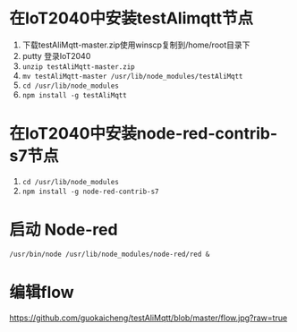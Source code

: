 # 在IoT2040中安装testAlimqtt节点
1. 下载testAliMqtt-master.zip使用winscp复制到/home/root目录下
2. putty 登录IoT2040
3. `unzip testAliMqtt-master.zip`
4. `mv testAliMqtt-master /usr/lib/node_modules/testAliMqtt` 
5. `cd /usr/lib/node_modules`
6. `npm install -g testAliMqtt`
 
# 在IoT2040中安装node-red-contrib-s7节点
1. `cd /usr/lib/node_modules`
2. `npm install -g node-red-contrib-s7`

# 启动 Node-red  
 `/usr/bin/node /usr/lib/node_modules/node-red/red & `
 
# 编辑flow
https://github.com/guokaicheng/testAliMqtt/blob/master/flow.jpg?raw=true
